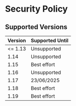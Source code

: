 # Security Policy

## Supported Versions

| Version | Supported Until |
| ------- | --------------- |
| <= 1.13 | Unsupported     |
| 1.14    | Unsupported     |
| 1.15    | Best effort     |
| 1.16    | Unsupported     |
| 1.17    | 23/06/2025      |
| 1.18    | Best effort     |
| 1.19    | Best effort     |
